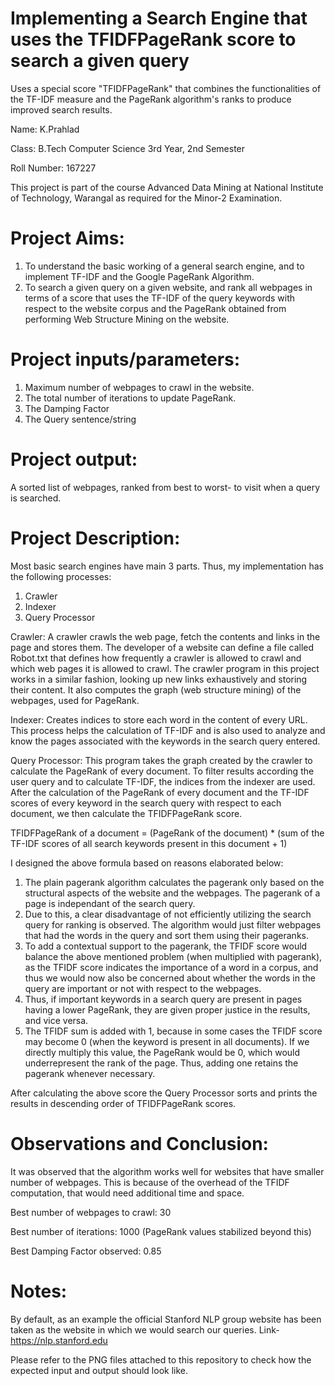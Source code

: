 # Implementing a Search Engine that uses the TFIDFPageRank score to search a given query
Uses a special score "TFIDFPageRank" that combines the functionalities of the TF-IDF measure and the PageRank algorithm's ranks to produce improved search results.

Name: K.Prahlad

Class: B.Tech Computer Science 3rd Year, 2nd Semester

Roll Number: 167227

This project is part of the course Advanced Data Mining at National Institute of Technology, Warangal as required for the Minor-2 Examination.

# Project Aims:

1. To understand the basic working of a general search engine, and to implement TF-IDF and the Google PageRank Algorithm. 
2. To search a given query on a given website, and rank all webpages in terms of a score that uses the TF-IDF of the query keywords with respect to the website corpus and the PageRank obtained from performing Web Structure Mining on the website.

# Project inputs/parameters:

1. Maximum number of webpages to crawl in the website.
2. The total number of iterations to update PageRank.
3. The Damping Factor
4. The Query sentence/string

# Project output:

A sorted list of webpages, ranked from best to worst- to visit when a query is searched.

# Project Description:

Most basic search engines have main 3 parts. Thus, my implementation has the following processes:
1. Crawler
2. Indexer
3. Query Processor

Crawler:
A crawler crawls the web page, fetch the contents and links in the page and stores them. 
The developer of a website can define a file called Robot.txt that defines how frequently a crawler is allowed to crawl and 
which web pages it is allowed to crawl. The crawler program in this project works in a similar fashion, looking up new links exhaustively and storing their content. It also computes the graph (web structure mining) of the webpages, used for PageRank.
 
Indexer:
Creates indices to store each word in the content of every URL. This process helps the calculation of TF-IDF and is also used to analyze and know the pages associated with the keywords in the search query entered.

Query Processor:
This program takes the graph created by the crawler to calculate the PageRank of every document. To filter results according the user query and to calculate TF-IDF, the indices from the indexer are used. After the calculation of the PageRank of every document and the TF-IDF scores of every keyword in the search query with respect to each document, we then calculate the TFIDFPageRank score.

TFIDFPageRank of a document = (PageRank of the document) * (sum of the TF-IDF scores of all search keywords present in this document + 1)

I designed the above formula based on reasons elaborated below:

1) The plain pagerank algorithm calculates the pagerank only based on the structural aspects of the website and the webpages. The pagerank of a page is independant of the search query.
2) Due to this, a clear disadvantage of not efficiently utilizing the search query for ranking is observed. The algorithm would just filter webpages that had the words in the query and sort them using their pageranks.   
3) To add a contextual support to the pagerank, the TFIDF score would balance the above mentioned problem (when multiplied with pagerank), as the TFIDF score indicates the importance of a word in a corpus, and thus we would now also be concerned about whether the words in the query are important or not with respect to the webpages.
4) Thus, if important keywords in a search query are present in pages having a lower PageRank, they are given proper justice in the results, and vice versa.
5) The TFIDF sum is added with 1, because in some cases the TFIDF score may become 0 (when the keyword is present in all documents). If we directly multiply this value, the PageRank would be 0, which would underrepresent the rank of the page. Thus, adding one retains the pagerank whenever necessary.

After calculating the above score the Query Processor sorts and prints the results in descending order of TFIDFPageRank scores.

# Observations and Conclusion:

It was observed that the algorithm works well for websites that have smaller number of webpages. This is because of the overhead of the TFIDF computation, that would need additional time and space. 

Best number of webpages to crawl: 30

Best number of iterations: 1000 (PageRank values stabilized beyond this)

Best Damping Factor observed: 0.85

# Notes:

By default, as an example the official Stanford NLP group website has been taken as the website in which we would search our queries. Link- https://nlp.stanford.edu

Please refer to the PNG files attached to this repository to check how the expected input and output should look like.
